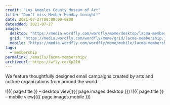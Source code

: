 ```yaml
---
credit: "Los Angeles County Museum of Art"
title: "Don’t miss Member Monday tonight!"
date: 2021-07-27T00:00:00-0800
dateadded: 2021-07-27
images:
  desktop: "https://media.wordfly.com/wordfly/mome/desktop/lacma-membership.jpg"
  grid: "https://media.wordfly.com/wordfly/mome/grid/lacma-membership.jpg"
  mobile: "https://media.wordfly.com/wordfly/mome/mobile/lacma-membership.jpg"
tags:
  - membership
permalink: /emails/lacma-membership/
archiveurl: https://wfly.co/Xp21W
---
```

We feature thoughtfully designed email campaigns created by arts and culture organizations from around the world.

![{{ page.title }} – desktop view]({{ page.images.desktop }})
![{{ page.title }} – mobile view]({{ page.images.mobile }})
